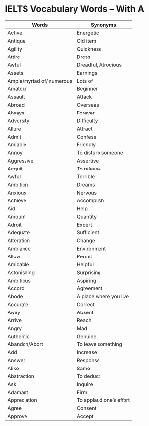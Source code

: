 # IELTS Vocabulary Words – With A
| Words | Synonyms |
| ----- | -------- |
| Active | Energetic |
| Antique | Old item |
| Agility | Quickness |
| Attire | Dress |
| Awful | Dreadful, Atrocious |
| Assets | Earnings |
| Ample/myriad of/ numerous | Lots of |
| Amateur | Beginner |
| Assault | Attack |
| Abroad | Overseas |
| Always | Forever |
| Adversity | Difficulty |
| Allure | Attract |
| Admit | Confess |
| Amiable | Friendly |
| Annoy | To disturb someone |
| Aggressive | Assertive |
| Acquit | To release |
| Awful | Terrible |
| Ambition | Dreams |
| Anxious | Nervous |
| Achieve | Accomplish |
| Aid | Help |
| Amount | Quantity |
| Adroit | Expert |
| Adequate | Sufficient |
| Alteration | Change |
| Ambiance | Environment |
| Allow | Permit |
| Amicable | Helpful |
| Astonishing | Surprising |
| Ambitious | Aspiring |
| Accord | Agreement |
| Abode | A place where you live |
| Accurate | Correct |
| Away | Absent |
| Arrive | Reach |
| Angry | Mad |
| Authentic | Genuine |
| Abandon/Abort | To leave something |
| Add | Increase |
| Answer | Response |
| Alike | Same |
| Abstraction | To deduct |
| Ask | Inquire |
| Adamant | Firm |
| Appreciation | To applaud one’s effort | 
| Agree | Consent |
| Approve | Accept |